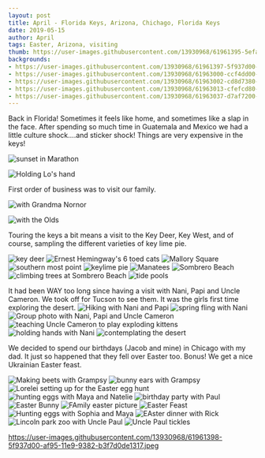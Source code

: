 ```yaml
---
layout: post
title: April - Florida Keys, Arizona, Chichago, Florida Keys
date: 2019-05-15
author: April
tags: Easter, Arizona, visiting 
thumb: https://user-images.githubusercontent.com/13930968/61961395-5efae680-af95-11e9-8a00-9165b5b171cd.jpeg
backgrounds:
- https://user-images.githubusercontent.com/13930968/61961397-5f937d00-af95-11e9-8c91-9ec0738d12b1.jpeg
- https://user-images.githubusercontent.com/13930968/61963000-ccf4dd00-af98-11e9-9adf-e520f37e4599.jpeg
- https://user-images.githubusercontent.com/13930968/61963002-cd8d7380-af98-11e9-8215-3ff6bbfec787.jpeg
- https://user-images.githubusercontent.com/13930968/61963013-cfefcd80-af98-11e9-8ba5-52b820f81890.jpeg
- https://user-images.githubusercontent.com/13930968/61963037-d7af7200-af98-11e9-97a6-50b0615bda7e.jpeg
---
```


Back in Florida! Sometimes it feels like home, and sometimes like a slap in the face. After spending so much time in Guatemala and Mexico we had a little culture shock….and sticker shock! Things are very expensive in the keys! 

![sunset in Marathon](https://user-images.githubusercontent.com/13930968/61962996-cc5c4680-af98-11e9-924f-0b5c32fa4f41.jpeg)

![Holding Lo's hand](https://user-images.githubusercontent.com/13930968/61961392-5efae680-af95-11e9-8aa4-f1e873d9710c.jpeg)

First order of business was to visit our family. 

![with Grandma Nornor](https://user-images.githubusercontent.com/13930968/61962989-ca928300-af98-11e9-9cf1-97662c768d3c.jpeg)

![with the Olds](https://user-images.githubusercontent.com/13930968/61962991-cb2b1980-af98-11e9-8e8e-6dd46b081471.jpeg)

Touring the keys a bit means a visit to the Key Deer, Key West, and of course, sampling the different varieties of key lime pie. 

![key deer](https://user-images.githubusercontent.com/13930968/61961389-5e625000-af95-11e9-8780-77d5bb55d5a8.jpeg)
![Ernest Hemingway's 6 toed cats](https://user-images.githubusercontent.com/13930968/61961390-5e625000-af95-11e9-83cc-04f763fc633f.jpeg)
![Mallory Square](https://user-images.githubusercontent.com/13930968/61961391-5e625000-af95-11e9-8a34-7388ec021ee1.jpeg)
![southern most point](https://user-images.githubusercontent.com/13930968/61963002-cd8d7380-af98-11e9-8215-3ff6bbfec787.jpeg)
![keylime pie](https://user-images.githubusercontent.com/13930968/61963004-cd8d7380-af98-11e9-88fa-e3fe570a442b.jpeg)
![Manatees](https://user-images.githubusercontent.com/13930968/61963005-ce260a00-af98-11e9-9a57-93b36370aa1e.jpeg)
![Sombrero Beach](https://user-images.githubusercontent.com/13930968/61962997-cc5c4680-af98-11e9-8062-01eb0b5e29e9.jpeg)
![climbing trees at Sombrero Beach](https://user-images.githubusercontent.com/13930968/61963000-ccf4dd00-af98-11e9-9adf-e520f37e4599.jpeg)
![tide pools](https://user-images.githubusercontent.com/13930968/61963001-ccf4dd00-af98-11e9-8d88-e41674cd4c41.jpeg)

It had been WAY too long since having a visit with Nani, Papi and Uncle Cameron. We took off for Tucson to see them. It was the girls first time exploring the desert. 
![Hiking with Nani and Papi](https://user-images.githubusercontent.com/13930968/61961394-5efae680-af95-11e9-8981-33fe5c03dbec.jpeg)
![spring fling with Nani](https://user-images.githubusercontent.com/13930968/61963006-ce260a00-af98-11e9-9a6c-0f22ebf9e4c8.jpeg)
![Group photo with Nani, Papi and Uncle Cameron](https://user-images.githubusercontent.com/13930968/61963008-cebea080-af98-11e9-8937-c1b5107123ae.jpeg)
![teaching Uncle Cameron to play exploding kittens](https://user-images.githubusercontent.com/13930968/61963010-cebea080-af98-11e9-9be1-b3db7729e090.jpeg)
![holding hands with Nani](https://user-images.githubusercontent.com/13930968/61963012-cfefcd80-af98-11e9-86fb-465fb31a0b32.jpeg)
![contemplating the desert](https://user-images.githubusercontent.com/13930968/61963013-cfefcd80-af98-11e9-8ba5-52b820f81890.jpeg)

We decided to spend our birthdays (Jacob and mine) in Chicago with my dad. It just so happened that they fell over Easter too. Bonus! We get a nice Ukrainian Easter feast. 

![Making beets with Grampsy](https://user-images.githubusercontent.com/13930968/61961396-5f937d00-af95-11e9-9885-9f6012bca97e.jpeg)
![bunny ears with Grampsy](https://user-images.githubusercontent.com/13930968/61963014-d0886400-af98-11e9-8004-ca561897dd97.jpeg)
![Lorelei setting up for the Easter egg hunt](https://user-images.githubusercontent.com/13930968/61963016-d120fa80-af98-11e9-8d1e-c680c8f452df.jpeg)
![hunting eggs with Maya and Natelie](https://user-images.githubusercontent.com/13930968/61963019-d1b99100-af98-11e9-82c0-54ab7c5794be.jpeg)
![birthday party with Paul](https://user-images.githubusercontent.com/13930968/61963021-d2522780-af98-11e9-89f8-004f4ff39321.jpeg)
![Easter Bunny](https://user-images.githubusercontent.com/13930968/61963023-d2eabe00-af98-11e9-8b1c-d8ea5b46fb42.jpeg)
![FAmily easter picture](https://user-images.githubusercontent.com/13930968/61963026-d2eabe00-af98-11e9-89f3-bc5e9245f54c.jpeg)
![Easter Feast](https://user-images.githubusercontent.com/13930968/61963028-d3835480-af98-11e9-8619-5e2c08a2d89a.jpeg)
![Hunting eggs with Sophia and Maya](https://user-images.githubusercontent.com/13930968/61963033-d67e4500-af98-11e9-8bdc-17fe1565b989.jpeg)
![EAster dinner with Rick](https://user-images.githubusercontent.com/13930968/61963035-d716db80-af98-11e9-8770-9bc38d7b5333.jpeg)
![Lincoln park zoo with Uncle Paul](https://user-images.githubusercontent.com/13930968/61963040-d8480880-af98-11e9-94aa-af5cdcd235e6.jpeg)
![Uncle Paul tickles](https://user-images.githubusercontent.com/13930968/61963041-d8480880-af98-11e9-821b-331d465c8914.jpeg)

https://user-images.githubusercontent.com/13930968/61961398-5f937d00-af95-11e9-9382-b3f7d0de1317.jpeg
